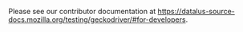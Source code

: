 Please see our contributor documentation at
https://datalus-source-docs.mozilla.org/testing/geckodriver/#for-developers.
